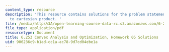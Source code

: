 ```yaml
---
content_type: resource
description: 'This resource contains solutions for the problem statements related
  to cartesian product. '
file: /media/https%3A/open-learning-course-data-rc.s3.amazonaws.com/6-253-convex-analysis-and-optimization-spring-2012/906236c9b1adcc1aac789d7cd04ebe1a_MIT6_253S12_hw05_sol.pdf
file_type: application/pdf
resourcetype: Document
title: 6.253 Convex Analysis and Optimization, Homework 05 Solutions
uid: 906236c9-b1ad-cc1a-ac78-9d7cd04ebe1a
---
```

